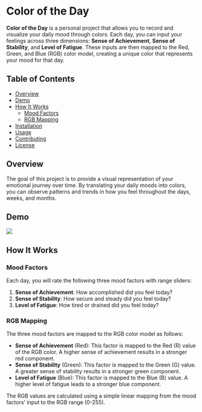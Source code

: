 # Color of the Day

**Color of the Day** is a personal project that allows you to record and visualize your daily mood through colors. Each day, you can input your feelings across three dimensions: **Sense of Achievement**, **Sense of Stability**, and **Level of Fatigue**. These inputs are then mapped to the Red, Green, and Blue (RGB) color model, creating a unique color that represents your mood for that day.

## Table of Contents

- [Overview](#overview)
- [Demo](#demo)
- [How It Works](#how-it-works)
  - [Mood Factors](#mood-factors)
  - [RGB Mapping](#rgb-mapping)
- [Installation](#installation)
- [Usage](#usage)
- [Contributing](#contributing)
- [License](#license)

## Overview

The goal of this project is to provide a visual representation of your emotional journey over time. By translating your daily moods into colors, you can observe patterns and trends in how you feel throughout the days, weeks, and months.

## Demo
<img src="https://github.com/user-attachments/assets/75fd7abb-4af0-4653-a264-da5658becff0">

## How It Works

### Mood Factors

Each day, you will rate the following three mood factors with range sliders:

1. **Sense of Achievement**: How accomplished did you feel today?
2. **Sense of Stability**: How secure and steady did you feel today?
3. **Level of Fatigue**: How tired or drained did you feel today?

### RGB Mapping

The three mood factors are mapped to the RGB color model as follows:

- **Sense of Achievement** (Red): This factor is mapped to the Red (R) value of the RGB color. A higher sense of achievement results in a stronger red component.
- **Sense of Stability** (Green): This factor is mapped to the Green (G) value. A greater sense of stability results in a stronger green component.
- **Level of Fatigue** (Blue): This factor is mapped to the Blue (B) value. A higher level of fatigue leads to a stronger blue component.

The RGB values are calculated using a simple linear mapping from the mood factors' input to the RGB range (0-255).
